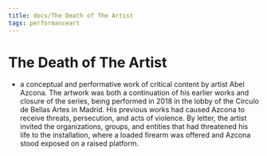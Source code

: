 ```yaml
---
title: docs/The Death of The Artist
tags: performanceart
---
```


# The Death of The Artist
- a conceptual and performative work of critical content by artist Abel Azcona. The artwork was both a continuation of his earlier works and closure of the series, being performed in 2018 in the lobby of the Circulo de Bellas Artes in Madrid. His previous works had caused Azcona to receive threats, persecution, and acts of violence. By letter, the artist invited the organizations, groups, and entities that had threatened his life to the installation, where a loaded firearm was offered and Azcona stood exposed on a raised platform.